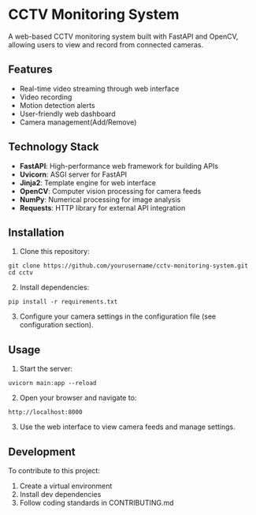 # CCTV Monitoring System

A web-based CCTV monitoring system built with FastAPI and OpenCV, allowing users to view and record from connected cameras.

## Features

- Real-time video streaming through web interface
- Video recording
- Motion detection alerts
- User-friendly web dashboard
- Camera management(Add/Remove)

## Technology Stack

- **FastAPI**: High-performance web framework for building APIs
- **Uvicorn**: ASGI server for FastAPI
- **Jinja2**: Template engine for web interface
- **OpenCV**: Computer vision processing for camera feeds
- **NumPy**: Numerical processing for image analysis
- **Requests**: HTTP library for external API integration

## Installation

1. Clone this repository:
```
git clone https://github.com/yourusername/cctv-monitoring-system.git
cd cctv
```

2. Install dependencies:
```
pip install -r requirements.txt
```

3. Configure your camera settings in the configuration file (see configuration section).

## Usage

1. Start the server:
```
uvicorn main:app --reload
```

2. Open your browser and navigate to:
```
http://localhost:8000
```

3. Use the web interface to view camera feeds and manage settings.

## Development

To contribute to this project:

1. Create a virtual environment
2. Install dev dependencies
3. Follow coding standards in CONTRIBUTING.md


